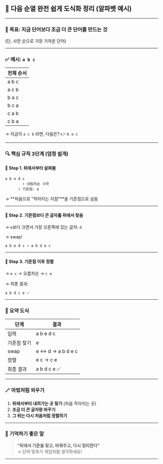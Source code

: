 ## 🧠 다음 순열 완전 쉽게 도식화 정리 (알파벳 예시)

---

### 🎯 목표: 지금 단어보다 **조금 더 큰** 단어를 만드는 것

(단, 사전 순으로 가장 가까운 단어)

---

### ✅ 예시: `a b c`

| 전체 순서 |
| --------- |
| a b c     |
| a c b     |
| b a c     |
| b c a     |
| c a b     |
| c b a     |

→ 지금이 `a c b` 라면, 다음은? 👉 `b a c`

---

### 🔍 핵심 규칙 3단계 (엄청 쉽게)

#### 🧩 Step 1. 뒤에서부터 살펴봄

```
a b e d c
        ↑ 내림차순 시작
      ↑ 기준점: e
```

→ **처음으로 "작아지는 지점"**을 기준점으로 삼음

---

#### 🔁 Step 2. 기준점보다 큰 글자를 뒤에서 찾음

→ `e`보다 크면서 가장 오른쪽에 있는 글자: `d`

→ swap!

```
a b e d c → a b d e c
```

---

#### 🔄 Step 3. 기준점 이후 정렬

→ `e c` → 오름차순 → `c e`

→ 최종 결과:

```
a b d c e ✅
```

---

### 📌 요약 도식

| 단계        | 결과              |
| ----------- | ----------------- |
| 입력        | a b e d c         |
| 기준점 찾기 | e                 |
| swap        | e ↔ d → a b d e c |
| 정렬        | e c → c e         |
| 최종 결과   | a b d c e ✅      |

---

### 🪄 마법처럼 외우기

1. **뒤에서부터 내려가는 곳 찾기** (처음 작아지는 곳)
2. **조금 더 큰 글자랑 바꾸기**
3. **그 뒤는 다시 처음처럼 정렬하기**

---

### 🧸 기억하기 좋은 말

> **"뒤에서 기준을 찾고, 바꿔주고, 다시 정리한다"**  
> → 단어 맞추기 게임처럼 생각하세요!

---
